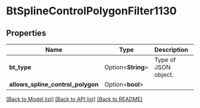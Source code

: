 # BtSplineControlPolygonFilter1130

## Properties

Name | Type | Description | Notes
------------ | ------------- | ------------- | -------------
**bt_type** | Option<**String**> | Type of JSON object. | [optional]
**allows_spline_control_polygon** | Option<**bool**> |  | [optional]

[[Back to Model list]](../README.md#documentation-for-models) [[Back to API list]](../README.md#documentation-for-api-endpoints) [[Back to README]](../README.md)


